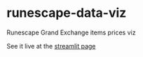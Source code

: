 # runescape-data-viz
Runescape Grand Exchange items prices viz

See it live at the [streamlit page](https://runescape-grand-exchange-data.streamlit.app/)